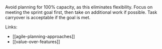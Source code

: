Avoid planning for 100% capacity, as this eliminates flexibility. Focus on meeting the sprint goal first, then take on additional work if possible. Task carryover is acceptable if the goal is met.

Links:
- [[agile-planning-approaches]]
- [[value-over-features]]

